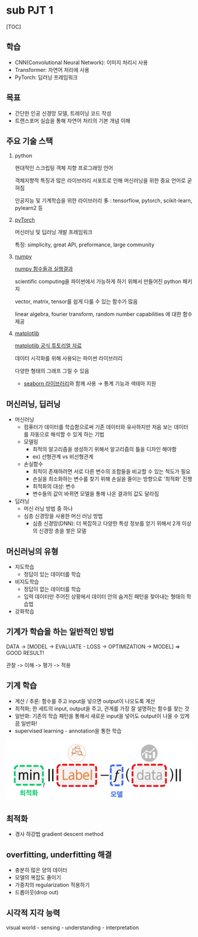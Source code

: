 # sub PJT 1



[TOC]

## 학습

* CNN(Convolutional Neural Network): 이미지 처리시 사용
* Transformer: 자연어 처리에 사용
* PyTorch: 딥러닝 프레임워크 



## 목표

* 간단한 인공 신경망 모델, 트레이닝 코드 작성
* 트랜스포머 실습을 통해 자연어 처리의 기본 개념 이해



## 주요 기술 스택

1. python

   현대적인 스크립팅 객체 지향 프로그래밍 언어

   객체지향적 특징과 많은 라이브러리 서포트로 인해 머신러닝을 위한 중요 언어로 굳혀짐

   인공지능 및 기계학습을 위한 라이브러리 多 : tensorflow, pytorch, scikit-learn, pylearn2 등

2. [pyTorch](https://pytorch.org/)

   머신러닝 및 딥러닝 개발 프레임워크

   특징: simplicity, great API, preformance, large community

3. [numpy](https://numpy.org/)

   [numpy 함수들과 실행결과](http://taewan.kim/post/numpy_cheat_sheet/)

   scientific computing을 파이썬에서 가능하게 하기 위해서 만들어진 python 패키지

   vector, matrix, tensor를 쉽게 다룰 수 있는 함수가 많음

   linear algebra, fourier transform, random number capabilities 에 대한 함수 제공

4. [matplotlib](https://matplotlib.org/)

   [matplotlib 공식 튜토리얼 자료](https://matplotlib.org/stable/tutorials/index.html)

   데이터 시각화를 위해 사용되는 파이썬 라이브러리

   다양한 형태의 그래프 그릴 수 있음

   + [seaborn 라이브러리](https://seaborn.pydata.org/)와 함께 사용 → 통계 기능과 색테마 지원



## 머신러닝, 딥러닝

* 머신러닝
  * 컴퓨터가 데이터를 학습함으로써 기존 데이터와 유사하지만 처음 보는 데이터를 자동으로 해석할 수 있게 하는 기법
  * 모델링
    * 최적의 알고리즘을 생성하기 위해서 알고리즘의 틀을 디자인 해야함
    * ex) 선형관계 vs 비선형관계
  * 손실함수
    * 최적이 존재하려면 서로 다른 변수의 조합들을 비교할 수 있는 척도가 필요
    * 손실을 최소화하는 변수를 찾기 위해 손실을 줄이는 방향으로 '최적화' 진행
    * 최적화의 대상: 변수
    * 변수들의 값이 바뀌면 모델을 통해 나온 결과의 값도 달라짐
* 딥러닝
  * 머신 러닝 방법 중 하나
  * 심층 신경망을 사용한 머신 러닝 방법
    * 심층 신경망(DNN): 더 복잡하고 다양한 특성 정보를 얻기 위해서 2개 이상의 신경망 층을 쌓은 모델



## 머신러닝의 유형

* 지도학습
  * 정답이 있는 데이터를 학습
* 비지도학습
  * 정답이 없는 데이터를 학습
  * 입력 데이터만 주어진 상황에서 데이터 안의 숨겨진 패턴을 찾아내는 형태의 학습법
* 강화학습



## 기계가 학습을 하는 일반적인 방법

DATA -> [MODEL -> EVALUATE - LOSS -> OPTIMIZATION -> MODEL]  => GOOD RESULT!

관찰 -> 이해 -> 평가 -> 적용 



## 기계 학습

* 계산 / 추론: 함수를 주고 input을 넣으면 output이 나오도록 계산
* 최적화; 한 세트의 input, output을 주고, 관게를 가장 잘 설명하는 함수를 찾는 것
* 일반화: 기존의 학습 패턴을 통해서 새로운 input을 넣어도 output이 나올 수 있게끔 일반화!
* supervised learning - annotation을 통한 학습

![image-20220825145649486](readme.assets/image-20220825145649486.png)

## 최적화

* 경사 하강법 gradient descent method



## overfitting, underfitting 해결

* 충분히 많은 양의 데이터
* 모델의 복잡도 줄이기
* 가중치의 regularization 적용하기
* 드롭아웃(drop out)



## 시각적 지각 능력

visual world - sensing - understanding - interpretation